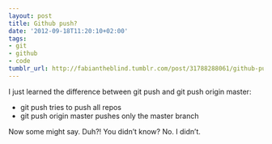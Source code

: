 ```yaml
---
layout: post
title: Github push?
date: '2012-09-18T11:20:10+02:00'
tags:
- git
- github
- code
tumblr_url: http://fabiantheblind.tumblr.com/post/31788288061/github-push
---
```

I just learned the difference between git push and git push origin master:
- git push tries to push all repos
- git push origin master pushes only the master branch

Now some might say. Duh?! You didn’t know?
No. I didn’t.
